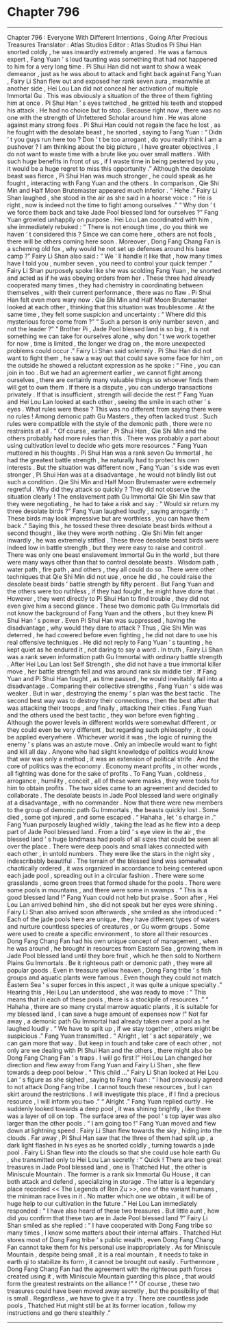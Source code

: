 
# Chapter 796


---

Chapter 796 : Everyone With Different Intentions , Going After Precious Treasures
Translator :
Atlas Studios
Editor :
Atlas Studios
Pi Shui Han snorted coldly , he was inwardly extremely angered .
He was a famous expert , Fang Yuan ’ s loud taunting was something that had not happened to him for a very long time .
Pi Shui Han did not want to show a weak demeanor , just as he was about to attack and fight back against Fang Yuan , Fairy Li Shan flew out and exposed her rank seven aura , meanwhile at another side , Hei Lou Lan did not conceal her activation of multiple Immortal Gu .
This was obviously a situation of the three of them fighting him at once .
Pi Shui Han ’ s eyes twitched , he gritted his teeth and stopped his attack .
He had no choice but to stop .
Because right now , there was no one with the strength of Unfettered Scholar around him .
He was alone against many strong foes .
Pi Shui Han could not regain the face he lost , as he fought with the desolate beast , he snorted , saying to Fang Yuan : “ Didn ’ t you guys run here too ? Don ’ t be too arrogant , do you really think I am a pushover ? I am thinking about the big picture , I have greater objectives , I do not want to waste time with a brute like you over small matters . With such huge benefits in front of us , if I waste time in being pestered by you , it would be a huge regret to miss this opportunity .”
Although the desolate beast was fierce , Pi Shui Han was much stronger , he could speak as he fought , interacting with Fang Yuan and the others .
In comparison , Qie Shi Min and Half Moon Brutemaster appeared much inferior .
“ Hehe .” Fairy Li Shan laughed , she stood in the air as she said in a hoarse voice : “ He is right , now is indeed not the time to fight among ourselves .”
“ Why don ’ t we force them back and take Jade Pool blessed land for ourselves ?” Fang Yuan growled unhappily on purpose .
Hei Lou Lan coordinated with him , she immediately rebuked : “ There is not enough time , do you think we haven ’ t considered this ? Since we can come here , others are not fools , there will be others coming here soon . Moreover , Dong Fang Chang Fan is a scheming old fox , why would he not set up defenses around his base camp ?”
Fairy Li Shan also said : “ We ’ ll handle it like that , how many times have I told you , number seven , you need to control your quick temper .”
Fairy Li Shan purposely spoke like she was scolding Fang Yuan , he snorted and acted as if he was obeying orders from her .
These three had already cooperated many times , they had chemistry in coordinating between themselves , with their current performance , there was no flaw .
Pi Shui Han felt even more wary now .
Qie Shi Min and Half Moon Brutemaster looked at each other , thinking that this situation was troublesome .
At the same time , they felt some suspicion and uncertainty : “ Where did this mysterious force come from ?”
“ Such a person is only number seven , and not the leader ?”
“ Brother Pi , Jade Pool blessed land is so big , it is not something we can take for ourselves alone , why don ’ t we work together for now , time is limited , the longer we drag on , the more unexpected problems could occur .” Fairy Li Shan said solemnly .
Pi Shui Han did not want to fight them , he saw a way out that could save some face for him , on the outside he showed a reluctant expression as he spoke : “ Fine , you can join in too . But we had an agreement earlier , we cannot fight among ourselves , there are certainly many valuable things so whoever finds them will get to own them . If there is a dispute , you can undergo transactions privately . If that is insufficient , strength will decide the rest !”
Fang Yuan and Hei Lou Lan looked at each other , seeing the smile in each other ’ s eyes .
What rules were these ?
This was no different from saying there were no rules !
Among demonic path Gu Masters , they often lacked trust . Such rules were compatible with the style of the demonic path , there were no restraints at all .
“ Of course , earlier , Pi Shui Han , Qie Shi Min and the others probably had more rules than this . There was probably a part about using cultivation level to decide who gets more resources .” Fang Yuan muttered in his thoughts .
Pi Shui Han was a rank seven Gu Immortal , he had the greatest battle strength , he naturally had to protect his own interests .
But the situation was different now , Fang Yuan ’ s side was even stronger , Pi Shui Han was at a disadvantage , he would not blindly list out such a condition .
Qie Shi Min and Half Moon Brutemaster were extremely regretful .
Why did they attack so quickly ? They did not observe the situation clearly !
The enslavement path Gu Immortal Qie Shi Min saw that they were negotiating , he had to take a risk and say : “ Would sir return my three desolate birds ?”
Fang Yuan laughed loudly , saying arrogantly : “ These birds may look impressive but are worthless , you can have them back .”
Saying this , he tossed these three desolate beast birds without a second thought , like they were worth nothing .
Qie Shi Min felt anger inwardly , he was extremely stifled .
These three desolate beast birds were indeed low in battle strength , but they were easy to raise and control .
There was only one beast enslavement Immortal Gu in the world , but there were many ways other than that to control desolate beasts . Wisdom path , water path , fire path , and others , they all could do so .
There were other techniques that Qie Shi Min did not use , once he did , he could raise the desolate beast birds ’ battle strength by fifty percent .
But Fang Yuan and the others were too ruthless , if they had fought , he might have done that . However , they went directly to Pi Shui Han to find trouble , they did not even give him a second glance .
These two demonic path Gu Immortals did not know the background of Fang Yuan and the others , but they knew Pi Shui Han ’ s power .
Even Pi Shui Han was suppressed , having the disadvantage , why would they dare to attack ?
Thus , Qie Shi Min was deterred , he had cowered before even fighting , he did not dare to use his real offensive techniques .
He did not reply to Fang Yuan ’ s taunting , he kept quiet as he endured it , not daring to say a word .
In truth , Fairy Li Shan was a rank seven information path Gu Immortal with ordinary battle strength . After Hei Lou Lan lost Self Strength , she did not have a true immortal killer move , her battle strength fell and was around rank six middle tier .
If Fang Yuan and Pi Shui Han fought , as time passed , he would inevitably fall into a disadvantage .
Comparing their collective strengths , Fang Yuan ’ s side was weaker .
But in war , destroying the enemy ’ s plan was the best tactic . The second best way was to destroy their connections , then the best after that was attacking their troops , and finally , attacking their cities . Fang Yuan and the others used the best tactic , they won before even fighting .
Although the power levels in different worlds were somewhat different , or they could even be very different , but regarding such philosophy , it could be applied everywhere .
Whichever world it was , the logic of ruining the enemy ’ s plans was an astute move .
Only an imbecile would want to fight and kill all day .
Anyone who had slight knowledge of politics would know that war was only a method , it was an extension of political strife . And the core of politics was the economy .
Economy meant profits , in other words , all fighting was done for the sake of profits .
To Fang Yuan , coldness , arrogance , humility , conceit , all of these were masks , they were tools for him to obtain profits .
The two sides came to an agreement and decided to collaborate . The desolate beasts in Jade Pool blessed land were originally at a disadvantage , with no commander . Now that there were new members to the group of demonic path Gu Immortals , the beasts quickly lost . Some died , some got injured , and some escaped .
“ Hahaha , let ’ s charge in .” Fang Yuan purposely laughed wildly , taking the lead as he flew into a deep part of Jade Pool blessed land .
From a bird ’ s eye view in the air , the blessed land ’ s huge landmass had pools of all sizes that could be seen all over the place .
There were deep pools and small lakes connected with each other , in untold numbers . They were like the stars in the night sky , indescribably beautiful .
The terrain of the blessed land was somewhat chaotically ordered , it was organized in accordance to being centered upon each jade pool , spreading out in a circular fashion . There were some grasslands , some green trees that formed shade for the pools . There were some pools in mountains , and there were some in swamps .
“ This is a good blessed land !” Fang Yuan could not help but praise .
Soon after , Hei Lou Lan arrived behind him , she did not speak but her eyes were shining .
Fairy Li Shan also arrived soon afterwards , she smiled as she introduced : “ Each of the jade pools here are unique , they have different types of waters and nurture countless species of creatures , or Gu worm groups . Some were used to create a specific environment , to store all their resources . Dong Fang Chang Fan had his own unique concept of management , when he was around , he brought in resources from Eastern Sea , growing them in Jade Pool blessed land until they bore fruit , which he then sold to Northern Plains Gu Immortals . Be it righteous path or demonic path , they were all popular goods . Even in treasure yellow heaven , Dong Fang tribe ’ s fish groups and aquatic plants were famous . Even though they could not match Eastern Sea ’ s super forces in this aspect , it was quite a unique specialty .”
Hearing this , Hei Lou Lan understood , she was ready to move : “ This means that in each of these pools , there is a stockpile of resources .”
“ Hahaha , there are so many crystal marrow aquatic plants , it is suitable for my blessed land , I can save a huge amount of expenses now !” Not far away , a demonic path Gu Immortal had already taken over a pool as he laughed loudly .
“ We have to split up , if we stay together , others might be suspicious .” Fang Yuan transmitted .
“ Alright , let ’ s act separately , we can gain more that way . But keep in touch and take care of each other , not only are we dealing with Pi Shui Han and the others , there might also be Dong Fang Chang Fan ’ s traps . I will go first !” Hei Lou Lan changed her direction and flew away from Fang Yuan and Fairy Li Shan , she flew towards a deep pool below .
“ This child …” Fairy Li Shan looked at Hei Lou Lan ’ s figure as she sighed , saying to Fang Yuan : “ I had previously agreed to not attack Dong Fang tribe . I cannot touch these resources , but I can skirt around the restrictions . I will investigate this place , if I find a precious resource , I will inform you two .”
“ Alright .” Fang Yuan replied curtly .
He suddenly looked towards a deep pool , it was shining brightly , like there was a layer of oil on top . The surface area of the pool ’ s top layer was also larger than the other pools .
“ I am going too !” Fang Yuan moved and flew down at lightning speed .
Fairy Li Shan flew towards the sky , hiding into the clouds .
Far away , Pi Shui Han saw that the three of them had split up , a dark light flashed in his eyes as he snorted coldly , turning towards a jade pool .
Fairy Li Shan flew into the clouds so that she could use hole earth Gu , she transmitted only to Hei Lou Lan secretly : “ Quick ! There are two great treasures in Jade Pool blessed land , one is Thatched Hut , the other is Miniscule Mountain . The former is a rank six Immortal Gu House , it can both attack and defend , specializing in storage . The latter is a legendary place recorded << The Legends of Ren Zu >>, one of the variant humans , the miniman race lives in it . No matter which one we obtain , it will be of huge help to our cultivation in the future .”
Hei Lou Lan immediately responded : “ I have also heard of these two treasures . But little aunt , how did you confirm that these two are in Jade Pool blessed land ?”
Fairy Li Shan smiled as she replied : “ I have cooperated with Dong Fang tribe so many times , I know some matters about their internal affairs . Thatched Hut stores most of Dong Fang tribe ’ s public wealth , even Dong Fang Chang Fan cannot take them for his personal use inappropriately . As for Miniscule Mountain , despite being small , it is a real mountain , it needs to take in earth qi to stabilize its form , it cannot be brought out easily . Furthermore , Dong Fang Chang Fan had the agreement with the righteous path forces created using it , with Miniscule Mountain guarding this place , that would form the greatest restraints on the alliance !”
“ Of course , these two treasures could have been moved away secretly , but the possibility of that is small . Regardless , we have to give it a try . There are countless jade pools , Thatched Hut might still be at its former location , follow my instructions and go there stealthily .”

---


